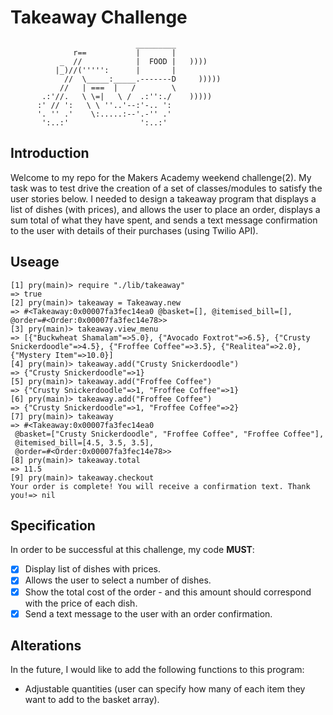 # Takeaway Challenge

```
                            _________
              r==           |       |
           _  //            |  FOOD |   ))))
          |_)//(''''':      |       |
            //  \_____:_____.-------D     )))))
           //   | ===  |   /        \
       .:'//.   \ \=|   \ /  .:'':./    )))))
      :' // ':   \ \ ''..'--:'-.. ':
      '. '' .'    \:.....:--'.-'' .'
       ':..:'                ':..:'

```

## Introduction

Welcome to my repo for the Makers Academy weekend challenge(2). My task was to test drive the creation of a set of classes/modules to satisfy the user stories below. I needed to design a takeaway program that displays a list of dishes (with prices), and allows the user to place an order, displays a sum total of what they have spent, and sends a text message confirmation to the user with details of their purchases (using Twilio API).

## Useage

```
[1] pry(main)> require "./lib/takeaway"
=> true
[2] pry(main)> takeaway = Takeaway.new
=> #<Takeaway:0x00007fa3fec14ea0 @basket=[], @itemised_bill=[], @order=#<Order:0x00007fa3fec14e78>>
[3] pry(main)> takeaway.view_menu
=> [{"Buckwheat Shamalam"=>5.0}, {"Avocado Foxtrot"=>6.5}, {"Crusty Snickerdoodle"=>4.5}, {"Froffee Coffee"=>3.5}, {"Realitea"=>2.0}, {"Mystery Item"=>10.0}]
[4] pry(main)> takeaway.add("Crusty Snickerdoodle")
=> {"Crusty Snickerdoodle"=>1}
[5] pry(main)> takeaway.add("Froffee Coffee")
=> {"Crusty Snickerdoodle"=>1, "Froffee Coffee"=>1}
[6] pry(main)> takeaway.add("Froffee Coffee")
=> {"Crusty Snickerdoodle"=>1, "Froffee Coffee"=>2}
[7] pry(main)> takeaway
=> #<Takeaway:0x00007fa3fec14ea0
 @basket=["Crusty Snickerdoodle", "Froffee Coffee", "Froffee Coffee"],
 @itemised_bill=[4.5, 3.5, 3.5],
 @order=#<Order:0x00007fa3fec14e78>>
[8] pry(main)> takeaway.total
=> 11.5
[9] pry(main)> takeaway.checkout
Your order is complete! You will receive a confirmation text. Thank you!=> nil
```

## Specification

In order to be successful at this challenge, my code **MUST**:

- [x] Display list of dishes with prices.
- [x] Allows the user to select a number of dishes.
- [x] Show the total cost of the order - and this amount should correspond with the price of each dish.
- [x] Send a text message to the user with an order confirmation.

## Alterations

In the future, I would like to add the following functions to this program:

- Adjustable quantities (user can specify how many of each item they want to add to the basket array).
